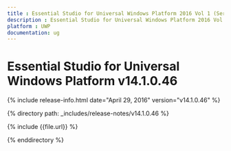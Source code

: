 ```yaml
---
title : Essential Studio for Universal Windows Platform 2016 Vol 1 (Service Pack 1)Release Notes
description : Essential Studio for Universal Windows Platform 2016 Vol 1 (Service Pack 1)Release Notes
platform : UWP
documentation: ug
---
```


# Essential Studio for Universal Windows Platform v14.1.0.46

{% include release-info.html date="April 29, 2016" version="v14.1.0.46" %} 

{% directory path: _includes/release-notes/v14.1.0.46 %}

{% include {{file.url}} %}

{% enddirectory %}
